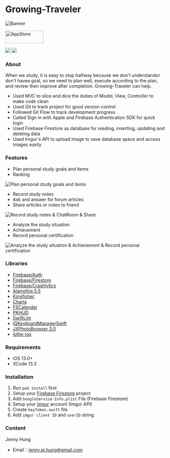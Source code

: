 # Growing-Traveler

![Banner](https://i.imgur.com/N2ozLuu.png)


<a href="https://apps.apple.com/tw/app/成長旅客/id1619736522">
    <img src="https://i.imgur.com/XVAqDys.png" alt="AppStore" width="120px" height="40px"/>
</a>

<BR>

<p>
    <img src="https://img.shields.io/badge/platform-iOS-lightgrey">
    <img src="https://img.shields.io/badge/version-1.1-yellow">
</p>

### About
When we study, it is easy to stop halfway because we don't understandor don't havea goal, so we need to
plan well, execute according to the plan, and review then improve after completion. Growing-Traveler can help.
 - Used MVC to slice and dice the duties of Model, View, Controller to make code clean
 - Used Git to track project for good version control
 - Followed Git Flow to track development progress
 - Called Sign in with Apple and Firebase Authentication SDK for quick login
 - Used Firebase Firestore as database for reading, inserting, updating and deleting data
 - Used Imgur's API to upload image to save database space and access images easily

### Features
 - Plan personal study goals and items
 - Ranking
 
 ![Plan personal study goals and items](https://i.imgur.com/6ljGN1Z.png)

 - Record study notes
 - Ask and answer for forum articles
 - Share articles or notes to friend

![Record study notes & ChatRoom & Share](https://i.imgur.com/O8Ynumy.png)

 - Analyze the study situation
 - Achievement
 - Record personal certification

![Analyze the study situation & Achievement & Record personal certification](https://i.imgur.com/8V6fFSD.png)

### Libraries
 - [Firebase/Auth](https://github.com/firebase/firebase-ios-sdk)
 - [Firebase/Firestore](https://github.com/firebase/firebase-ios-sdk)
 - [Firebase/Crashlytics](https://github.com/firebase/firebase-ios-sdk)
 - [Alamofire 5.5](https://github.com/Alamofire/Alamofire)
 - [Kingfisher](https://github.com/onevcat/Kingfisher)
 - [Charts](https://github.com/danielgindi/Charts)
 - [FSCalendar](https://github.com/WenchaoD/FSCalendar)
 - [PKHUD](https://github.com/pkluz/PKHUD)
 - [SwiftLint](https://github.com/realm/SwiftLint)
 - [IQKeyboardManagerSwift](https://github.com/hackiftekhar/IQKeyboardManager)
 - [JXPhotoBrowser 3.0](https://github.com/JiongXing/PhotoBrowser)
 - [lottie-ios](https://github.com/airbnb/lottie-ios)

### Requirements
 - iOS 13.0+
 - XCode 13.3

### Installation
1. Run `pod install` first
2. Setup your [Firebase Firestore](https://console.firebase.google.com/u/0/) project
3. Add `GoogleService-Info.plist` File (Firebase Firestore)
4. Setup your [imgur](https://api.imgur.com/) account (Imgur API)
5. Create `keyToken.swift` file
6. Add `imgur client ID` and `userID` string

### Content
Jenny Hung
 - Email：[jenny.pj.hung@gmail.com](mailto:jenny.pj.hung@gmail.com)
